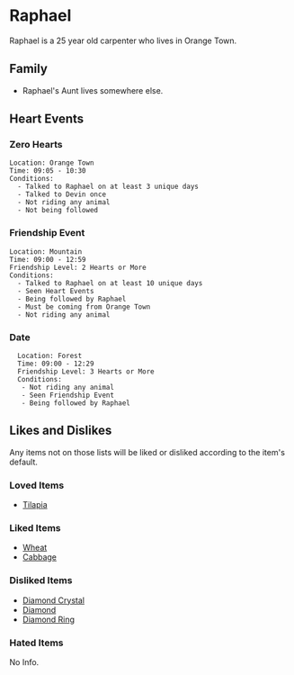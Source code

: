 # Raphael

Raphael is a 25 year old carpenter who lives in Orange Town. 

## Family

- Raphael's Aunt lives somewhere else.

## Heart Events

### Zero Hearts
    Location: Orange Town
    Time: 09:05 - 10:30
    Conditions:
      - Talked to Raphael on at least 3 unique days
      - Talked to Devin once
      - Not riding any animal
      - Not being followed

### Friendship Event
    Location: Mountain
    Time: 09:00 - 12:59
    Friendship Level: 2 Hearts or More
    Conditions:
      - Talked to Raphael on at least 10 unique days
      - Seen Heart Events
      - Being followed by Raphael
      - Must be coming from Orange Town
      - Not riding any animal

### Date
      Location: Forest
      Time: 09:00 - 12:29
      Friendship Level: 3 Hearts or More
      Conditions:
       - Not riding any animal
       - Seen Friendship Event
       - Being followed by Raphael

## Likes and Dislikes

Any items not on those lists will be liked or disliked according to the item's default.

### Loved Items

- [Tilapia](../items/tilapia.md)

### Liked Items

- [Wheat](../items/wheat.md)
- [Cabbage](../items/cabbage.md)

### Disliked Items

- [Diamond Crystal](../items/diamond-crystal.md)
- [Diamond](../items/diamond.md)
- [Diamond Ring](../items/diamond-ring.md)

### Hated Items

No Info.

